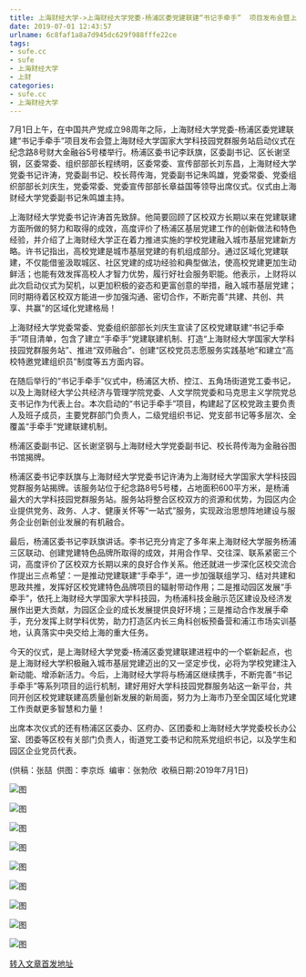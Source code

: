 ```yaml
---
title: 上海财经大学->上海财经大学党委-杨浦区委党建联建“书记手牵手”  项目发布会暨上海财经大学国家大学科技园党群服务站启动仪式举行 | sufe.cc
date: 2019-07-01 12:43:57
urlname: 6c8faf1a8a7d945dc629f988fffe22ce
tags: 
- sufe.cc
- sufe
- 上海财经大学
- 上财
categories:
- sufe.cc
- 上海财经大学
---
```



7月1日上午，在中国共产党成立98周年之际，上海财经大学党委-杨浦区委党建联建“书记手牵手”项目发布会暨上海财经大学国家大学科技园党群服务站启动仪式在纪念路8号财大金融谷5号楼举行。杨浦区委书记李跃旗，区委副书记、区长谢坚钢，区委常委、组织部部长程绣明，区委常委、宣传部部长刘东昌，上海财经大学党委书记许涛，党委副书记、校长蒋传海，党委副书记朱鸣雄，党委常委、党委组织部部长刘庆生，党委常委、党委宣传部部长章益国等领导出席仪式。仪式由上海财经大学党委副书记朱鸣雄主持。

上海财经大学党委书记许涛首先致辞。他简要回顾了区校双方长期以来在党建联建方面所做的努力和取得的成效，高度评价了杨浦区基层党建工作的创新做法和特色经验，并介绍了上海财经大学正在着力推进实施的学校党建融入城市基层党建新方略。许书记指出，高校党建是城市基层党建的有机组成部分。通过区域化党建联建，不仅能借鉴汲取城区、社区党建的成功经验和典型做法，使高校党建更加生动鲜活；也能有效发挥高校人才智力优势，履行好社会服务职能。他表示，上财将以此次启动仪式为契机，以更加积极的姿态和更富创意的举措，融入城市基层党建；同时期待着区校双方能进一步加强沟通、密切合作，不断完善“共建、共创、共享、共赢”的区域化党建格局！

上海财经大学党委常委、党委组织部部长刘庆生宣读了区校党建联建“书记手牵手”项目清单，包含了建立“手牵手”党建联建机制、打造“上海财经大学国家大学科技园党群服务站”、推进“双师融合”、创建“区校党员志愿服务实践基地”和建立“高校特邀党建组织员”制度等五方面内容。

在随后举行的“书记手牵手”仪式中，杨浦区大桥、控江、五角场街道党工委书记，以及上海财经大学公共经济与管理学院党委、人文学院党委和马克思主义学院党总支书记作为代表上台。本次启动的“书记手牵手”项目，构建起了区校党政主要负责人及班子成员，主要党群部门负责人，二级党组织书记、党支部书记等多层次、全覆盖“手牵手”党建联建机制。

杨浦区委副书记、区长谢坚钢与上海财经大学党委副书记、校长蒋传海为金融谷图书馆揭牌。

杨浦区委书记李跃旗与上海财经大学党委书记许涛为上海财经大学国家大学科技园党群服务站揭牌。该服务站位于纪念路8号5号楼，占地面积600平方米，是杨浦最大的大学科技园党群服务站。服务站将整合区校双方的资源和优势，为园区内企业提供党务、政务、人才、健康关怀等“一站式”服务，实现政治思想阵地建设与服务企业创新创业发展的有机融合。

最后，杨浦区委书记李跃旗讲话。李书记充分肯定了多年来上海财经大学服务杨浦三区联动、创建党建特色品牌所取得的成效，并用合作早、交往深、联系紧密三个词，高度评价了区校双方长期以来的良好合作关系。他还就进一步深化区校交流合作提出三点希望：一是推动党建联建“手牵手”，进一步加强联组学习、结对共建和思政共推，发挥好区校党建特色品牌项目的辐射带动作用；二是推动园区发展“手牵手”，依托上海财经大学国家大学科技园，为杨浦科技金融示范区建设及经济发展作出更大贡献，为园区企业的成长发展提供良好环境；三是推动合作发展手牵手，充分发挥上财学科优势，助力打造区内长三角科创板预备营和浦江市场实训基地，认真落实中央交给上海的重大任务。

今天的仪式，是上海财经大学党委-杨浦区委党建联建进程中的一个崭新起点，也是上海财经大学积极融入城市基层党建迈出的又一坚定步伐，必将为学校党建注入新动能、增添新活力。今后，上海财经大学将与杨浦区继续携手，不断完善“书记手牵手”等系列项目的运行机制，建好用好大学科技园党群服务站这一新平台，共同开创区校党建联建高质量创新发展的新局面，努力为上海市乃至全国区域化党建工作贡献更多智慧和力量！

出席本次仪式的还有杨浦区区委办、区府办、区团委和上海财经大学党委校长办公室、团委等区校有关部门负责人，街道党工委书记和院系党组织书记，以及学生和园区企业党员代表。

(供稿：张喆  供图：李京烁  编审：张勃欣  收稿日期:2019年7月1日)



![图](http://news.sufe.edu.cn/_upload/article/images/23/0b/7695acd544a8be87fce7dccdb60a/16a7c298-e883-4405-a9cf-620038fc2387.jpg)

![图](http://news.sufe.edu.cn/_upload/article/images/23/0b/7695acd544a8be87fce7dccdb60a/3976aa57-15f6-4228-927e-9bcb2e823758.jpg)

![图](http://news.sufe.edu.cn/_upload/article/images/23/0b/7695acd544a8be87fce7dccdb60a/520a484e-08fb-4782-ac6d-7a51d68e6320.jpg)

![图](http://news.sufe.edu.cn/_upload/article/images/23/0b/7695acd544a8be87fce7dccdb60a/ae691b06-6504-4298-8d0c-16cc433bb430.jpg)

![图](http://news.sufe.edu.cn/_upload/article/images/23/0b/7695acd544a8be87fce7dccdb60a/c662b1ca-386f-470c-a45e-746678ed0968.jpg)

![图](http://news.sufe.edu.cn/_upload/article/images/23/0b/7695acd544a8be87fce7dccdb60a/adedb35c-5289-49a0-b03e-bf9d74608283.jpg)

![图](http://news.sufe.edu.cn/_upload/article/images/23/0b/7695acd544a8be87fce7dccdb60a/760ca318-903f-48ba-a4b3-e7e71e215fe4.jpg)

![图](http://news.sufe.edu.cn/_upload/article/images/23/0b/7695acd544a8be87fce7dccdb60a/89b8a0fa-3734-46a9-b057-cc3047d8317e.jpg)

![图](http://news.sufe.edu.cn/_upload/article/images/23/0b/7695acd544a8be87fce7dccdb60a/ca1971bc-db7c-4958-ae2b-dc83614c1cfc.jpg)

[转入文章首发地址](http://news.sufe.edu.cn/db/09/c179a121609/page.htm)